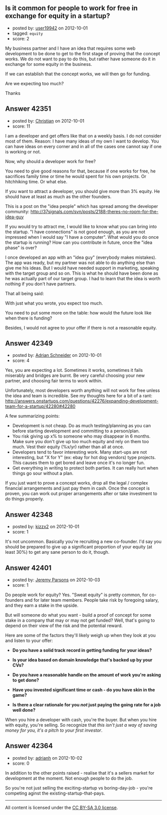 ## Is it common for people to work for free in exchange for equity in a startup?

- posted by: [user19942](https://stackexchange.com/users/-1/19942-user19942) on 2012-10-01
- tagged: `equity`
- score: 2

My business partner and I have an idea that requires some web development to be done to get to the first stage of proving that the concept works.  We do not want to pay to do this, but rather have someone do it in exchange for some equity in the business.

If we can establish that the concept works, we will then go for funding.

Are we expecting too much?

Thanks




## Answer 42351

- posted by: [Christian](https://stackexchange.com/users/-1/9952-christian) on 2012-10-01
- score: 11

I am a developer and get offers like that on a weekly basis. I do not consider most of them. Reason: I have many ideas of my own I want to develop. You can have ideas on every corner and in all of the cases one cannot say if one is working or not. 

Now, why should a developer work for free?

You need to give good reasons for that, because if one works for free, he sacrifices family time or time he would spent for his own projects. Or hitchhiking time. Or what else.

If you want to attract a developer, you should give more than 3% equity. He should have at least as much as the other founders.

This is a post on the "idea people" which has spread among the developer community:
http://37signals.com/svn/posts/2188-theres-no-room-for-the-idea-guy

If you would try to attract me, I would like to know what you can bring into the startup. "I have connections" is not good enough, as you are not impressed when I would say "I have a computer". What would you do once the startup is running? How can you contribute in future, once the "idea phase" is over?

I once developed an app with an "idea guy" (everybody makes mistakes). The app was ready, but my partner was not able to do anything else than give me his ideas. But I would have needed support in marketing, speaking with the target group and so on. This is what he should have been done as he was actually part of our target group. I had to learn that the idea is worth nothing if you don't have partners.

That all being said:

With just what you wrote, you expect too much.

You need to put some more on the table: how would the future look like when there is funding? 

Besides, I would not agree to your offer if there is not a reasonable equity.


## Answer 42349

- posted by: [Adrian Schneider](https://stackexchange.com/users/-1/4434-adrian-schneider) on 2012-10-01
- score: 4

Yes, you are expecting a lot.  Sometimes it works, sometimes it fails miserably and bridges are burnt. Be very careful choosing your new partner, and choosing fair terms to work within.

Unfortunately, most developers worth anything will not work for free unless the idea and team is incredible.  See my thoughts here for a bit of a rant: http://answers.onstartups.com/questions/42276/expanding-development-team-for-a-startup/42280#42280

A few summarizing points:

 - Development is not cheap.  Do as much testing/planning as you can before starting development and committing to a person/plan.
 - You risk giving up x% to someone who may disappear in 6 months.  Make sure you don't give up too much equity and rely on them too much.  Vest their equity (%x/yr) rather than all at once.
 - Developers tend to favor interesting work.  Many start-ups are not interesting, but "X for Y" (ex: ebay for hot dog vendors) type projects.  This causes them to get bored and leave once it's no longer fun.
 - Get everything in writing to protect both parties.  It can really hurt when things go sour without a plan.

If you just want to prove a concept works, drop all the legal / complex financial arrangements and just pay them in cash.  Once the concept is proven, you can work out proper arrangements after or take investment to do things properly.



## Answer 42348

- posted by: [kizzx2](https://stackexchange.com/users/-1/4628-kizzx2) on 2012-10-01
- score: 1

It's not uncommon. Basically you're recruiting a new co-founder. I'd say you should be prepared to give up a significant proportion of your equity (at least 30%) to get any sane person to do it, though.


## Answer 42401

- posted by: [Jeremy Parsons](https://stackexchange.com/users/-1/4291-jeremy-parsons) on 2012-10-03
- score: 1

Do people work for equity? Yes. "Sweat equity" is pretty common, for co-founders and for later team members. People take risk by foregoing salary, and they earn a stake in the upside.

But will someone do what you want - build a proof of concept for some stake in a company that may or may not get funded? Well, that's going to depend on their view of the risk and the potential reward.

Here are some of the factors they'll likely weigh up when they look at you and listen to your offer:

* **Do you have a solid track record in getting funding for your ideas?** 

* **Is your idea based on domain knowledge that's backed up by your CVs?**

* **Do you have a reasonable handle on the amount of work you're asking to get done?**

* **Have you invested significant time or cash - do you have skin in the game?**

* **Is there a clear rationale for you *not* just paying the going rate for a job well done?**

When you hire a developer with cash, you're the buyer. But when you hire with equity, you're selling. So recognize that *this isn't just a way of saving money for you, it's a pitch to your first investor*.


## Answer 42364

- posted by: [adrianh](https://stackexchange.com/users/-1/4599-adrianh) on 2012-10-02
- score: 0

In addition to the other points raised - realise that it's a sellers market for development at the moment. Not enough people to do the job.

So you're not just selling the exciting-startup vs boring-day-job - you're competing aginst the existing-startup-that-pays.



---

All content is licensed under the [CC BY-SA 3.0 license](https://creativecommons.org/licenses/by-sa/3.0/).
